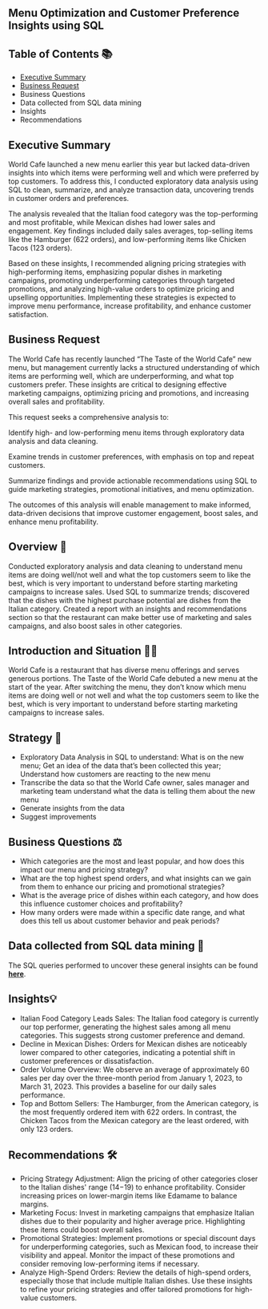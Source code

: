 ## Menu Optimization and Customer Preference Insights using SQL
## Table of Contents 📚

- [Executive Summary](#Executive-Summary)
- [Business Request](#BUSINESS-Request)
- Business Questions
- Data collected from SQL data mining
- Insights
- Recommendations

## Executive Summary 

World Cafe launched a new menu earlier this year but lacked data-driven insights into which items were performing well and which were preferred by top customers. To address this, I conducted exploratory data analysis using SQL to clean, summarize, and analyze transaction data, uncovering trends in customer orders and preferences.

The analysis revealed that the Italian food category was the top-performing and most profitable, while Mexican dishes had lower sales and engagement. Key findings included daily sales averages, top-selling items like the Hamburger (622 orders), and low-performing items like Chicken Tacos (123 orders).

Based on these insights, I recommended aligning pricing strategies with high-performing items, emphasizing popular dishes in marketing campaigns, promoting underperforming categories through targeted promotions, and analyzing high-value orders to optimize pricing and upselling opportunities. Implementing these strategies is expected to improve menu performance, increase profitability, and enhance customer satisfaction.

## Business Request
The World Cafe has recently launched “The Taste of the World Cafe” new menu, but management currently lacks a structured understanding of which items are performing well, which are underperforming, and what top customers prefer. These insights are critical to designing effective marketing campaigns, optimizing pricing and promotions, and increasing overall sales and profitability.

This request seeks a comprehensive analysis to:

Identify high- and low-performing menu items through exploratory data analysis and data cleaning.

Examine trends in customer preferences, with emphasis on top and repeat customers.

Summarize findings and provide actionable recommendations using SQL to guide marketing strategies, promotional initiatives, and menu optimization.

The outcomes of this analysis will enable management to make informed, data-driven decisions that improve customer engagement, boost sales, and enhance menu profitability.

## Overview 📖

Conducted exploratory analysis and data cleaning to understand menu items are doing well/not well and what the top customers seem to like the best, which is very important to understand before starting marketing campaigns to increase sales. Used SQL to summarize trends; discovered that the dishes with the highest purchase potential are dishes from the Italian category. Created a report with an insights and recommendations section so that the restaurant can make better use of marketing and sales campaigns, and also boost sales in other categories.

## Introduction and Situation 📝🔎

World Cafe is a restaurant that has diverse menu offerings and serves generous portions. The Taste of the World Cafe debuted a new menu at the start of the year. After switching the menu, they don’t know which menu items are doing well or not well and what the top customers seem to like the best, which is very important to understand before starting marketing campaigns to increase sales.

## Strategy 🎯

- Exploratory Data Analysis in SQL to understand:
What is on the new menu; Get an idea of the data that’s been collected this year; Understand how customers are reacting to the new menu
- Transcribe the data so that the World Cafe owner, sales manager and marketing team understand what the data is telling them about the new menu
- Generate insights from the data
- Suggest improvements

## Business Questions ⚖️

- Which categories are the most and least popular, and how does this impact our menu and pricing strategy?
- What are the top highest spend orders, and what insights can we gain from them to enhance our pricing and promotional strategies?
- What is the average price of dishes within each category, and how does this influence customer choices and profitability?
- How many orders were made within a specific date range, and what does this tell us about customer behavior and peak periods?

## Data collected from SQL data mining 📑

The SQL queries performed to uncover these general insights can be found **[here](https://github.com/dianacoffman/World-Cafe-Operations-Analysis/blob/main/SQL_World%20Cafe%20Operations%20Analysis.sql)**.

## Insights💡

- Italian Food Category Leads Sales: The Italian food category is currently our top performer, generating the highest sales among all menu categories. This suggests strong customer preference and demand.
- Decline in Mexican Dishes: Orders for Mexican dishes are noticeably lower compared to other categories, indicating a potential shift in customer preferences or dissatisfaction.
- Order Volume Overview: We observe an average of approximately 60 sales per day over the three-month period from January 1, 2023, to March 31, 2023. This provides a baseline for our daily sales performance.
- Top and Bottom Sellers: The Hamburger, from the American category, is the most frequently ordered item with 622 orders. In contrast, the Chicken Tacos from the Mexican category are the least ordered, with only 123 orders.

## Recommendations 🛠️

- Pricing Strategy Adjustment: Align the pricing of other categories closer to the Italian dishes' range ($14-$19) to enhance profitability. Consider increasing prices on lower-margin items like Edamame to balance margins.
- Marketing Focus: Invest in marketing campaigns that emphasize Italian dishes due to their popularity and higher average price. Highlighting these items could boost overall sales.
- Promotional Strategies: Implement promotions or special discount days for underperforming categories, such as Mexican food, to increase their visibility and appeal. Monitor the impact of these promotions and consider removing low-performing items if necessary.
- Analyze High-Spend Orders: Review the details of high-spend orders, especially those that include multiple Italian dishes. Use these insights to refine your pricing strategies and offer tailored promotions for high-value customers.
